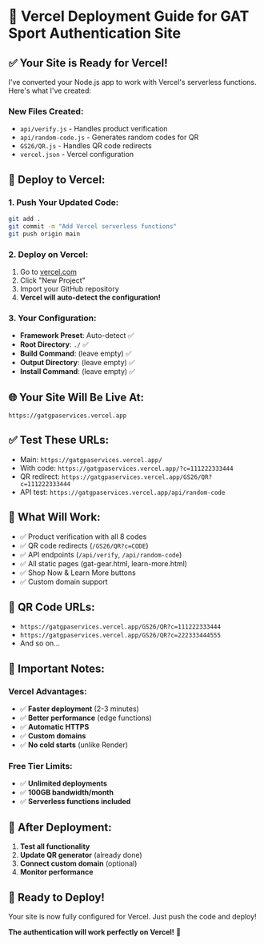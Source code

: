 # 🚀 Vercel Deployment Guide for GAT Sport Authentication Site

## ✅ **Your Site is Ready for Vercel!**

I've converted your Node.js app to work with Vercel's serverless functions. Here's what I've created:

### **New Files Created:**
- `api/verify.js` - Handles product verification
- `api/random-code.js` - Generates random codes for QR
- `GS26/QR.js` - Handles QR code redirects
- `vercel.json` - Vercel configuration

## 🔧 **Deploy to Vercel:**

### **1. Push Your Updated Code:**
```bash
git add .
git commit -m "Add Vercel serverless functions"
git push origin main
```

### **2. Deploy on Vercel:**
1. Go to [vercel.com](https://vercel.com)
2. Click "New Project"
3. Import your GitHub repository
4. **Vercel will auto-detect the configuration!**

### **3. Your Configuration:**
- **Framework Preset**: Auto-detect ✅
- **Root Directory**: `./` ✅
- **Build Command**: (leave empty) ✅
- **Output Directory**: (leave empty) ✅
- **Install Command**: (leave empty) ✅

## 🌐 **Your Site Will Be Live At:**
```
https://gatgpaservices.vercel.app
```

## ✅ **Test These URLs:**
- Main: `https://gatgpaservices.vercel.app/`
- With code: `https://gatgpaservices.vercel.app/?c=111222333444`
- QR redirect: `https://gatgpaservices.vercel.app/GS26/QR?c=111222333444`
- API test: `https://gatgpaservices.vercel.app/api/random-code`

## 🎯 **What Will Work:**
- ✅ Product verification with all 8 codes
- ✅ QR code redirects (`/GS26/QR?c=CODE`)
- ✅ API endpoints (`/api/verify`, `/api/random-code`)
- ✅ All static pages (gat-gear.html, learn-more.html)
- ✅ Shop Now & Learn More buttons
- ✅ Custom domain support

## 📱 **QR Code URLs:**
- `https://gatgpaservices.vercel.app/GS26/QR?c=111222333444`
- `https://gatgpaservices.vercel.app/GS26/QR?c=222333444555`
- And so on...

## 🚨 **Important Notes:**

### **Vercel Advantages:**
- ✅ **Faster deployment** (2-3 minutes)
- ✅ **Better performance** (edge functions)
- ✅ **Automatic HTTPS**
- ✅ **Custom domains**
- ✅ **No cold starts** (unlike Render)

### **Free Tier Limits:**
- ✅ **Unlimited deployments**
- ✅ **100GB bandwidth/month**
- ✅ **Serverless functions included**

## 🔄 **After Deployment:**

1. **Test all functionality**
2. **Update QR generator** (already done)
3. **Connect custom domain** (optional)
4. **Monitor performance**

## 🎉 **Ready to Deploy!**

Your site is now fully configured for Vercel. Just push the code and deploy!

**The authentication will work perfectly on Vercel!** 🚀

